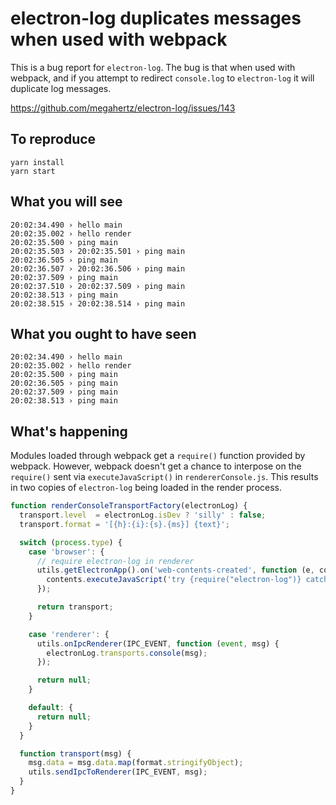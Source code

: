# electron-log duplicates messages when used with webpack 

This is a bug report for `electron-log`.  The bug is that when used with
webpack, and if you attempt to redirect `console.log` to `electron-log` it will
duplicate log messages.

<https://github.com/megahertz/electron-log/issues/143>

## To reproduce

    yarn install
    yarn start
    
## What you will see

```
20:02:34.490 › hello main
20:02:35.002 › hello render
20:02:35.500 › ping main
20:02:35.503 › 20:02:35.501 › ping main
20:02:36.505 › ping main
20:02:36.507 › 20:02:36.506 › ping main
20:02:37.509 › ping main
20:02:37.510 › 20:02:37.509 › ping main
20:02:38.513 › ping main
20:02:38.515 › 20:02:38.514 › ping main
```

## What you ought to have seen

```
20:02:34.490 › hello main
20:02:35.002 › hello render
20:02:35.500 › ping main
20:02:36.505 › ping main
20:02:37.509 › ping main
20:02:38.513 › ping main
```


## What's happening


Modules loaded through webpack get a `require()` function provided by webpack.
However, webpack doesn't get a chance to interpose on the `require()` sent via
`executeJavaScript()` in `rendererConsole.js`.  This results in two copies of
`electron-log` being loaded in the render process.


```javascript
function renderConsoleTransportFactory(electronLog) {
  transport.level  = electronLog.isDev ? 'silly' : false;
  transport.format = '[{h}:{i}:{s}.{ms}] {text}';

  switch (process.type) {
    case 'browser': {
      // require electron-log in renderer
      utils.getElectronApp().on('web-contents-created', function (e, contents) {
        contents.executeJavaScript('try {require("electron-log")} catch(e){}');
      });

      return transport;
    }

    case 'renderer': {
      utils.onIpcRenderer(IPC_EVENT, function (event, msg) {
        electronLog.transports.console(msg);
      });

      return null;
    }

    default: {
      return null;
    }
  }

  function transport(msg) {
    msg.data = msg.data.map(format.stringifyObject);
    utils.sendIpcToRenderer(IPC_EVENT, msg);
  }
}
```
